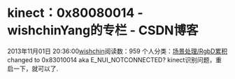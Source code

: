 # kinect：0x80080014 - wishchinYang的专栏 - CSDN博客
2013年11月01日 20:36:00[wishchin](https://me.csdn.net/wishchin)阅读数：959
个人分类：[场景处理/RgbD累积](https://blog.csdn.net/wishchin/article/category/1524721)
changed to 0x83010014 aka E_NUI_NOTCONNECTED?
kinect识别问题，重启一下，就可以了.
